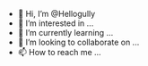 - 👋 Hi, I’m @Hellogully
- 👀 I’m interested in ...
- 🌱 I’m currently learning ...
- 💞️ I’m looking to collaborate on ...
- 📫 How to reach me ...

<!---
Hellogully/Hellogully is a ✨ special ✨ repository because its `README.md` (this file) appears on your GitHub profile.
You can click the Preview link to take a look at your changes.
--->
